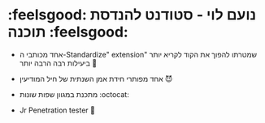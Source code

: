 # :feelsgood: נועם לוי - סטודנט להנדסת תוכנה :feelsgood:
- אחד מכותבי ה-Standardize" extension" שמטרתו להפוך את הקוד לקריא יותר ביעילות רבה הרבה יותר 🤖
-  אחד מפותרי חידת אמן השנתית של חיל המודיעין :smiling_imp:
-   מתכנת במגוון שפות שונות :octocat:

- Jr Penetration tester :fishing_pole_and_fish:

